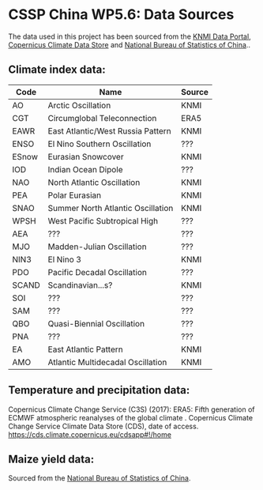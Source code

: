 # CSSP China WP5.6: Data Sources

The data used in this project has been sourced from the [KNMI Data Portal](https://climexp.knmi.nl/selectindex.cgi), [Copernicus Climate Data Store](https://cds.climate.copernicus.eu/cdsapp#!/home) and [National Bureau of Statistics of China](http://www.stats.gov.cn/english/)..

## Climate index data:
| Code  | Name                              | Source |
| ----- | --------------------------------- | ------ |
| AO    | Arctic Oscillation                | KNMI   |
| CGT   | Circumglobal Teleconnection       | ERA5   |
| EAWR  | East Atlantic/West Russia Pattern | KNMI   |
| ENSO  | El Nino Southern Oscillation      | ???    |
| ESnow | Eurasian Snowcover                | KNMI   |
| IOD   | Indian Ocean Dipole               | ???    |
| NAO   | North Atlantic Oscillation        | KNMI   |
| PEA   | Polar Eurasian                    | KNMI   |
| SNAO  | Summer North Atlantic Oscillation | KNMI   |
| WPSH  | West Pacific Subtropical High     | ???    |
| AEA   | ???                               | ???    |
| MJO   | Madden-Julian Oscillation         | ???    |
| NIN3  | El Nino 3                         | KNMI   |
| PDO   | Pacific Decadal Oscillation       | ???    |
| SCAND | Scandinavian...s?                 | KNMI   |
| SOI   | ???                               | ???    |
| SAM   | ???                               | ???    |
| QBO   | Quasi-Biennial Oscillation        | ???    |
| PNA   | ???                               | ???    |
| EA    | East Atlantic Pattern             | KNMI   |
| AMO   | Atlantic Multidecadal Oscillation | KNMI   |






## Temperature and precipitation data:
Copernicus Climate Change Service (C3S) (2017): ERA5: Fifth generation of ECMWF atmospheric reanalyses of the global climate . Copernicus Climate Change Service Climate Data Store (CDS), date of access. https://cds.climate.copernicus.eu/cdsapp#!/home

## Maize yield data:
Sourced from the [National Bureau of Statistics of China](http://www.stats.gov.cn/english/).


